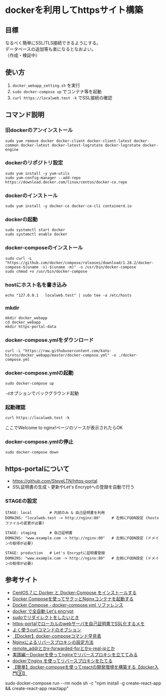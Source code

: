 # dockerを利用してhttpsサイト構築

## 目標

なるべく簡単にSSL/TLS接続できるようにする。  
データベースの追加等も楽になるとなおよい。  
（作成・検証中）  

## 使い方

1. `docker_webapp_setting.sh` を実行
2. `sudo docker-compose up` でコンテナ等を起動
3. `curl https://localweb.test -k` でSSL接続の確認

## コマンド説明

### 旧dockerのアンインストール
```
sudo yum remove docker docker-client docker-client-latest docker-common docker-latest docker-latest-logrotate docker-logrotate docker-engine
```

### dockerのリポジトリ設定
```
sudo yum install -y yum-utils
sudo yum-config-manager --add-repo https://download.docker.com/linux/centos/docker-ce.repo
```

### dockerのインストール
```
sudo yum install -y docker-ce docker-ce-cli containerd.io
```

### dockerの起動
```
sudo systemctl start docker
sudo systemctl enable docker
```

### docker-composeのインストール
```
sudo curl -L "https://github.com/docker/compose/releases/download/1.28.2/docker-compose-$(uname -s)-$(uname -m)" -o /usr/bin/docker-compose
sudo chmod +x /usr/bin/docker-compose
```

### hostにホスト名を書き込み
```
echo "127.0.0.1   localweb.test" | sudo tee -a /etc/hosts
```

### mkdir
```
mkdir docker_webapp
cd docker_webapp
mkdir https-portal-data
```

### docker-compose.ymlをダウンロード
```
curl -L "https://raw.githubusercontent.com/kato-hiroto/docker_webapp/master/docker-compose.yml" -o ./docker-compose.yml
```

### docker-compose.ymlの起動
```
sudo docker-compose up
```
`-d`オプションでバックグラウンド起動

### 起動確認
```
curl https://localweb.test -k
```
ここでWelcome to nginx!ページのソースが表示されたらOK

### docker-compose.ymlの停止
```
sudo docker-compose down
```

## https-portalについて

- https://github.com/SteveLTN/https-portal
- SSL証明書の生成・更新やLet's Encryptへの登録を自動で行う

### STAGEの設定

```
STAGE: local        # 内部のみ & 自己証明書を利用
DOMAINS: "localweb.test -> http://nginx:80"     # 左側にFQDN設定 (hostsファイルの変更が必要)
```

```
STAGE: staging      # 自己証明書
DOMAINS: "www.example.com -> http://nginx:80"   # 左側にFQDN設定 (ドメインの取得が必要)
```

```
STAGE: production   # Let's Encryptに証明書登録
DOMAINS: "www.example.com -> http://nginx:80"   # 左側にFQDN設定 (ドメインの取得が必要)
```

## 参考サイト
- [CentOS 7 に Docker と Docker-Compose をインストールする](https://blog.hiros-dot.net/?p=10440)
- [Docker Composeを使ってサクッとNginxコンテナを起動する](https://qiita.com/NagaokaKenichi/items/c03366f0b84b12c0a30d)
- [Docker Compose - docker-compose.yml リファレンス](https://qiita.com/zembutsu/items/9e9d80e05e36e882caaa)
- [docker で全自動 Let's encrypt](https://qiita.com/kuboon/items/f424b84c718619460c6f)
- [sudoでリダイレクトをしたいとき](https://yut.hatenablog.com/entry/20111013/1318436872)
- [https-portalでローカルのwebサーバを自己証明書でSSL化するメモ](https://7me.nobiki.com/2020/04/18/docker-https-portal-ssl-certificate-local/)
- [よく使うcurlコマンドのオプション](https://qiita.com/ryuichi1208/items/e4e1b27ff7d54a66dcd9)
- [【Docker】docker-composeコマンド早見表](https://qiita.com/beanbeenzou/items/47207bb131ec5a158774)
- [Nginxによるリバースプロキシの設定方法](https://qiita.com/schwarz471/items/9b44adfbec006eab60b0)
- [remote_addrとかx-forwarded-forとかx-real-ipとか](https://christina04.hatenablog.com/entry/2016/10/25/190000)
- [実践編ーDockerを使ってnginxでリバースプロキシを立ててみる](https://qiita.com/zawawahoge/items/d58ab6b746625e8d4457)
- [dockerでnginx を使ってリバースプロキシをたてる](https://karuta-kayituka.hatenablog.com/entry/2019/06/30/221301)
- [【簡単】docker-composeを使ってreactの開発環境を構築する【docker入門⑨】](https://engineer-ninaritai.com/docker-react/)

sudo docker-compose run --rm node sh -c "npm install -g create-react-app && create-react-app reactapp"